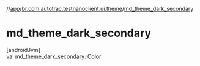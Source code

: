 //[app](../../index.md)/[br.com.autotrac.testnanoclient.ui.theme](index.md)/[md_theme_dark_secondary](md_theme_dark_secondary.md)

# md_theme_dark_secondary

[androidJvm]\
val [md_theme_dark_secondary](md_theme_dark_secondary.md): [Color](https://developer.android.com/reference/kotlin/androidx/compose/ui/graphics/Color.html)
